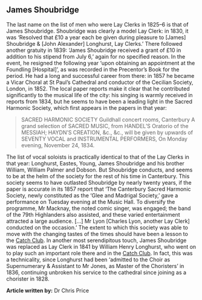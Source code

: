 ## James Shoubridge

The last name on the list of men who were Lay Clerks in 1825–6 is that of James Shoubridge. Shoubridge was clearly a model Lay Clerk: in 1830, it was ‘Resolved that £10 a year each be given during pleasure to [James] Shoubridge & [John Alexander] Longhurst, Lay Clerks.’  There followed another gratuity in 1839: ‘James Shoubridge received a grant of £10 in addition to his stipend from July 6,’  again for no specified reason. In the event, he resigned the following year ‘upon obtaining an appointment at the Foundling [Hospital]’, as was recorded in the Precentor’s Book for the period.  He had a long and successful career from there: in 1857 he became a Vicar Choral at St Paul’s Cathedral and conductor of the Cecilian Society, London, in 1852. 
The local paper reports make it clear that he contributed significantly to the musical life of the city: his singing is warmly received in reports from 1834,  but he seems to have been a leading light in the Sacred Harmonic Society, which first appears in the papers in that year:

>SACRED HARMONIC SOCIETY
Guildhall concert rooms, Canterbury
A grand selection of SACRED MUSIC, from HANDEL’S Oratorio of the MESSIAH; 
HAYDN’S CREATION, &c., &c., will be given by upwards of SEVENTY VOCAL and 
INSTRUMENTAL PERFORMERS,
On Monday evening, November 24, 1834.

The list of vocal soloists is practically identical to that of the Lay Clerks in that year: Longhurst, Eastes, Young, James Shoubridge and his brother William, William Palmer and Dobson. But Shoubridge conducts, and seems to be at the helm of the society for the rest of his time in Canterbury.
This society seems to have outlasted Shoubridge by nearly twenty years, if the paper is accurate in its 1857 report that ‘The Canterbury Sacred Harmonic Society, newly constituted as the ‘Glee and Madrigal Society,’ gave a performance on Tuesday evening at the Music Hall. To diversify the programme, Mr Macknay, the noted comic singer, was engaged; the band of the 79th Highlanders also assisted, and these varied entertainment attracted a large audience. […] Mr Lyon [Charles Lyon, another Lay Clerk] conducted on the occasion.’  The extent to which this society was able to move with the changing tastes of the times should have been a lesson to the [Catch Club](https://www.youtube.com/watch?reload=9&v=dbKAb18w72c&t=11s).
In another most serendipitous touch, James Shoubridge was replaced as Lay Clerk in 1841 by William Henry Longhurst, who went on to play such an important role there and in the [Catch Club](https://www.youtube.com/watch?reload=9&v=dbKAb18w72c&t=11s). In fact, this was a technicality, since Longhurst had been ‘admitted to the Choir as Supernumerary & Assistant to Mr Jones, as Master of the Choristers’ in 1836,  continuing unbroken his service to the cathedral since joining as a chorister in 1828.

**Article written by:** Dr Chris Price
